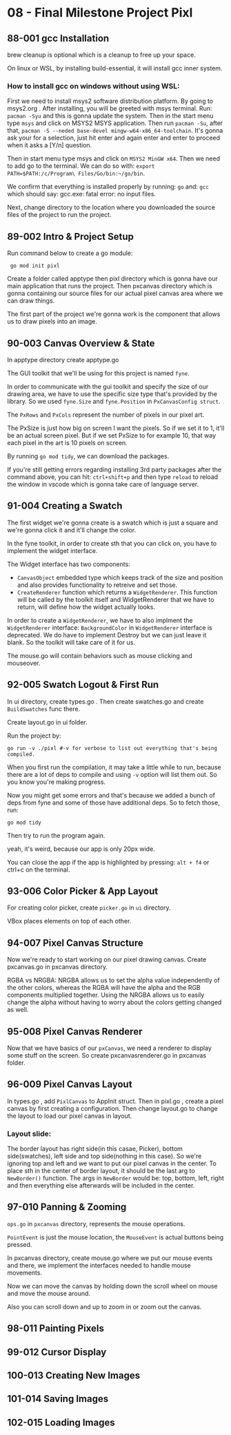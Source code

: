 # 08 - Final Milestone Project Pixl

## 88-001 gcc Installation
brew cleanup is optional which is a cleanup to free up your space.

On linux or WSL, by installing build-essential, it will install gcc inner system.

### How to install gcc on windows without using WSL:
First we need to install msys2 software distribution platform. By going to msys2.org . After installing, you will be greeted with msys terminal. Run:
`pacman -Syu` and this is gonna update the system. Then in the start menu type `msys` and click on MSYS2 MSYS application. Then run `pacman -Su`,
after that, `pacman -S --neded base-devel mingw-w64-x86_64-toolchain`. It's gonna ask your for a selection, just hit enter and again enter and enter to proceed
when it asks a [Y/n] question.

Then in start menu type msys and click on `MSYS2 MinGW x64`. Then we need to add go to the terminal. We can do so with:
`export PATH=$PATH:/c/Program\ Files/Go/bin:~/go/bin`.

We confirm that everything is installed properly by running:
`go`
and:
`gcc` which should say: gcc.exe: fatal error: no input files.

Next, change directory to the location where you downloaded the source files of the project to run the project.

## 89-002 Intro & Project Setup
Run command below to create a go module:
```shell
 go mod init pixl
```

Create a folder called apptype then pixl directory which is gonna have our main application that runs the project. Then pxcanvas directory which is gonna containing
our source files for our actual pixel canvas area where we can draw things.

The first part of the project we're gonna work is the component that allows us to draw pixels into an image.

## 90-003 Canvas Overview & State
In apptype directory create apptype.go

The GUI toolkit that we'll be using for this project is named `fyne`.

In order to communicate with the gui toolkit and specify the size of our drawing area, we have to use the specific size type that's provided by the library.
So we used `fyne.Size` and `fyne.Position` in `PxCanvasConfig struct`.

The `PxRows` and `PxCols` represent the number of pixels in our pixel art.

The PxSize is just how big on screen I want the pixels. So if we set it to 1, it'll be an actual screen pixel. But if we set PxSize to for example 10,
that way each pixel in the art is 10 pixels on screen.

By running `go mod tidy`, we can download the packages.

If you're still getting errors regarding installing 3rd party packages after the command above, you can hit: `ctrl+shift+p` and then type `reload` to reload the window
in vscode which is gonna take care of language server.

## 91-004 Creating a Swatch
The first widget we're gonna create is a swatch which is just a square and we're gonna click it and it'll change the color.

In the fyne toolkit, in order to create sth that you can click on, you have to implement the widget interface.

The Widget interface has two components: 
- `CanvasObject` embedded type which keeps track of the size and position and also provides functionality to retreive and set those.
- `CreateRenderer` function which returns a `WidgetRenderer`. This function will be called by the toolkit itself and WidgetRenderer that we have to return,
will define how the widget actually looks.

In order to create a `WidgetRenderer`, we have to also implment the `WidgetRenderer` interface:
`BackgroundColor` in `WidgetRenderer` interface is deprecated. We do have to implement Destroy but we can just leave it blank. So the toolkit will take care of it for us.

The mouse.go will contain behaviors such as mouse clicking and mouseover.



## 92-005 Swatch Logout & First Run
In ui directory, create types.go . Then create swatches.go and create `BuildSwatches` func there.

Create layout.go in ui folder.

Run the project by:
```shell
go run -v ./pixl #-v for verbose to list out everything that's being compiled.
```
When you first run the compilation, it may take a little while to run, because there are a lot of deps to compile and using `-v` option will list them out. So you know
you're making progress.

Now you might get some errors and that's because we added a bunch of deps from fyne and some of those have additional deps. So to fetch those, run:
```shell
go mod tidy
```
Then try to run the program again.

yeah, it's weird, because our app is only 20px wide.

You can close the app if the app is highlighted by pressing: `alt + f4` or ctrl+c on the terminal.

## 93-006 Color Picker & App Layout
For creating color picker, create `picker.go` in `ui` directory.

VBox places elements on top of each other.

## 94-007 Pixel Canvas Structure
Now we're ready to start working on our pixel drawing canvas. Create pxcanvas.go in pxcanvas directory.

RGBA vs NRGBA: NRGBA allows us to set the alpha value independently of the other colors, whereas the RGBA will have the alpha and the RGB components multiplied
together. Using the NRGBA allows us to easily change the alpha without having to worry about the colors getting changed as well.

## 95-008 Pixel Canvas Renderer
Now that we have basics of our `pxCanvas`, we need a renderer to display some stuff on the screen. So create pxcanvasrenderer.go in pxcanvas folder.
## 96-009 Pixel Canvas Layout
In types.go , add `PixlCanvas` to AppInit struct. Then in pixl.go , create a pixel canvas by first creating a configuration. Then change layout.go to 
change the layout to load our pixel canvas in layout.

### Layout slide:
The border layout has right side(in this casae, Picker), bottom side(swatches), left side and top side(nothing in this case). So we're ignoring top and left and we want to
put our pixel canvas in the center. To place sth in the center of border layout, it should be the last arg to `NewBorder()` function.
The args in `NewBorder` would be: top, bottom, left, right and then everything else afterwards will be included in the center.

## 97-010 Panning & Zooming
`ops.go` in `pxcanvas` directory, represents the mouse operations.

`PointEvent` is just the mouse location, the `MouseEvent` is actual buttons being pressed. 

In pxcanvas directory, create mouse.go where we put our mouse events and there, we implement the interfaces needed to handle mouse movements.

Now we can move the canvas by holding down the scroll wheel on mouse and move the mouse around.

Also you can scroll down and up to zoom in or zoom out the canvas. 

## 98-011 Painting Pixels
## 99-012 Cursor Display
## 100-013 Creating New Images
## 101-014 Saving Images
## 102-015 Loading Images